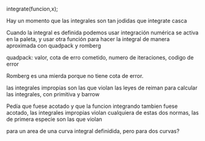 integrate(funcion,x);

Hay un momento que las integrales son tan jodidas que integrate casca

Cuando la integral es definida podemos usar integración numérica se activa en la paleta, y usar otra función para hacer la integral de manera aproximada con quadpack y romberg

quadpack:
valor, cota de erro cometido, numero de iteraciones, codigo de error

Romberg es una mierda porque no tiene cota de error.

las integrales impropias son las que violan las leyes de reiman para calcular las integrales, con primitiva y barrow

Pedía que fuese acotado y que la funcion integrando tambien fuese acotado, las integrales impropias violan cualquiera de estas dos normas, las de primera especie son las que violan

para un area de una curva integral definidida, pero para dos curvas?


